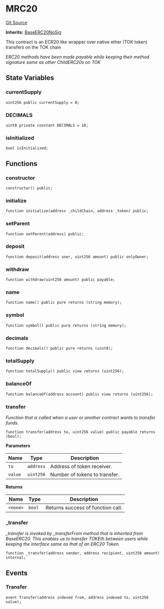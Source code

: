 # MRC20
[Git Source](https://github.com/TOKnetwork/contracts/blob/155f729fd8db0676297384375468d4d45b8aa44e/contracts/child/MRC20.sol)

**Inherits:**
[BaseERC20NoSig](/contracts/child/BaseERC20NoSig.sol/contract.BaseERC20NoSig.md)

This contract is an ECR20 like wrapper over native ether (TOK token) transfers on the TOK chain

*ERC20 methods have been made payable while keeping their method signature same as other ChildERC20s on TOK*


## State Variables
### currentSupply

```solidity
uint256 public currentSupply = 0;
```


### DECIMALS

```solidity
uint8 private constant DECIMALS = 18;
```


### isInitialized

```solidity
bool isInitialized;
```


## Functions
### constructor


```solidity
constructor() public;
```

### initialize


```solidity
function initialize(address _childChain, address _token) public;
```

### setParent


```solidity
function setParent(address) public;
```

### deposit


```solidity
function deposit(address user, uint256 amount) public onlyOwner;
```

### withdraw


```solidity
function withdraw(uint256 amount) public payable;
```

### name


```solidity
function name() public pure returns (string memory);
```

### symbol


```solidity
function symbol() public pure returns (string memory);
```

### decimals


```solidity
function decimals() public pure returns (uint8);
```

### totalSupply


```solidity
function totalSupply() public view returns (uint256);
```

### balanceOf


```solidity
function balanceOf(address account) public view returns (uint256);
```

### transfer

*Function that is called when a user or another contract wants to transfer funds.*


```solidity
function transfer(address to, uint256 value) public payable returns (bool);
```
**Parameters**

|Name|Type|Description|
|----|----|-----------|
|`to`|`address`|Address of token receiver.|
|`value`|`uint256`|Number of tokens to transfer.|

**Returns**

|Name|Type|Description|
|----|----|-----------|
|`<none>`|`bool`|Returns success of function call.|


### _transfer

*_transfer is invoked by _transferFrom method that is inherited from BaseERC20.
This enables us to transfer TOKEth between users while keeping the interface same as that of an ERC20 Token.*


```solidity
function _transfer(address sender, address recipient, uint256 amount) internal;
```

## Events
### Transfer

```solidity
event Transfer(address indexed from, address indexed to, uint256 value);
```

